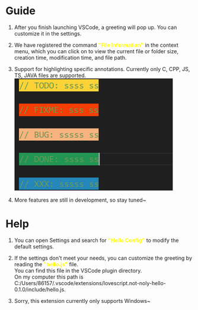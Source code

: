 # Guide

1. After you finish launching VSCode, a greeting will pop up. You can customize it in the settings.

2. We have registered the command <font color="yellow">**"File Information"**</font> in the context menu, which you can click on to view the current file or folder size, creation time, modification time, and file path.

3. Support for highlighting specific annotations. Currently only C, CPP, JS, TS, JAVA files are supported.
![example](./resources/exp1.png "example")

4. More features are still in development, so stay tuned~

# Help

1. You can open Settings and search for <font color="yellow">**"Hello Config"**</font> to modify the default settings.

2. If the settings don't meet your needs, you can customize the greeting by reading the <font color="yellow">**"hello.js"**</font> file.</br>You can find this file in the VSCode plugin directory.</br>On my computer this path is C:/Users/86157/.vscode/extensions/lovescript.not-noly-hello-0.1.0/include/hello.js.

3. Sorry, this extension currently only supports Windows~
